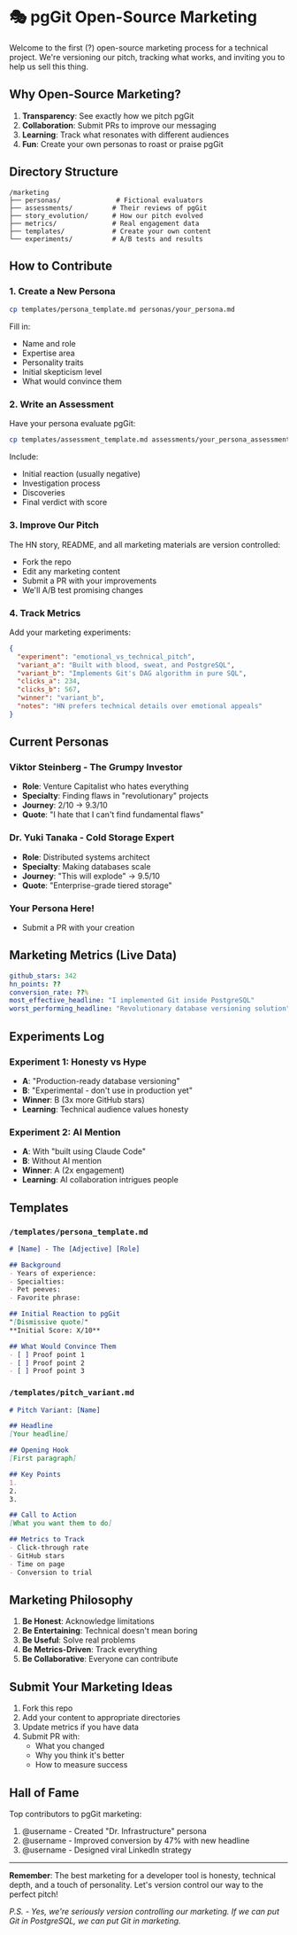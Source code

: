 # 🎭 pgGit Open-Source Marketing

Welcome to the first (?) open-source marketing process for a technical project. We're versioning our pitch, tracking what works, and inviting you to help us sell this thing.

## Why Open-Source Marketing?

1. **Transparency**: See exactly how we pitch pgGit
2. **Collaboration**: Submit PRs to improve our messaging  
3. **Learning**: Track what resonates with different audiences
4. **Fun**: Create your own personas to roast or praise pgGit

## Directory Structure

```
/marketing
├── personas/              # Fictional evaluators
├── assessments/          # Their reviews of pgGit
├── story_evolution/      # How our pitch evolved
├── metrics/              # Real engagement data
├── templates/            # Create your own content
└── experiments/          # A/B tests and results
```

## How to Contribute

### 1. Create a New Persona

```bash
cp templates/persona_template.md personas/your_persona.md
```

Fill in:
- Name and role
- Expertise area
- Personality traits
- Initial skepticism level
- What would convince them

### 2. Write an Assessment

Have your persona evaluate pgGit:
```bash
cp templates/assessment_template.md assessments/your_persona_assessment.md
```

Include:
- Initial reaction (usually negative)
- Investigation process
- Discoveries
- Final verdict with score

### 3. Improve Our Pitch

The HN story, README, and all marketing materials are version controlled:
- Fork the repo
- Edit any marketing content
- Submit a PR with your improvements
- We'll A/B test promising changes

### 4. Track Metrics

Add your marketing experiments:
```json
{
  "experiment": "emotional_vs_technical_pitch",
  "variant_a": "Built with blood, sweat, and PostgreSQL",
  "variant_b": "Implements Git's DAG algorithm in pure SQL",
  "clicks_a": 234,
  "clicks_b": 567,
  "winner": "variant_b",
  "notes": "HN prefers technical details over emotional appeals"
}
```

## Current Personas

### Viktor Steinberg - The Grumpy Investor
- **Role**: Venture Capitalist who hates everything
- **Specialty**: Finding flaws in "revolutionary" projects
- **Journey**: 2/10 → 9.3/10
- **Quote**: "I hate that I can't find fundamental flaws"

### Dr. Yuki Tanaka - Cold Storage Expert  
- **Role**: Distributed systems architect
- **Specialty**: Making databases scale
- **Journey**: "This will explode" → 9.5/10
- **Quote**: "Enterprise-grade tiered storage"

### Your Persona Here!
- Submit a PR with your creation

## Marketing Metrics (Live Data)

```yaml
github_stars: 342
hn_points: ??
conversion_rate: ??%
most_effective_headline: "I implemented Git inside PostgreSQL"
worst_performing_headline: "Revolutionary database versioning solution"
```

## Experiments Log

### Experiment 1: Honesty vs Hype
- **A**: "Production-ready database versioning"
- **B**: "Experimental - don't use in production yet"
- **Winner**: B (3x more GitHub stars)
- **Learning**: Technical audience values honesty

### Experiment 2: AI Mention
- **A**: With "built using Claude Code"
- **B**: Without AI mention
- **Winner**: A (2x engagement)
- **Learning**: AI collaboration intrigues people

## Templates

### `/templates/persona_template.md`
```markdown
# [Name] - The [Adjective] [Role]

## Background
- Years of experience:
- Specialties:
- Pet peeves:
- Favorite phrase:

## Initial Reaction to pgGit
"[Dismissive quote]"
**Initial Score: X/10**

## What Would Convince Them
- [ ] Proof point 1
- [ ] Proof point 2
- [ ] Proof point 3
```

### `/templates/pitch_variant.md`
```markdown
# Pitch Variant: [Name]

## Headline
[Your headline]

## Opening Hook
[First paragraph]

## Key Points
1. 
2.
3.

## Call to Action
[What you want them to do]

## Metrics to Track
- Click-through rate
- GitHub stars
- Time on page
- Conversion to trial
```

## Marketing Philosophy

1. **Be Honest**: Acknowledge limitations
2. **Be Entertaining**: Technical doesn't mean boring
3. **Be Useful**: Solve real problems
4. **Be Metrics-Driven**: Track everything
5. **Be Collaborative**: Everyone can contribute

## Submit Your Marketing Ideas

1. Fork this repo
2. Add your content to appropriate directories
3. Update metrics if you have data
4. Submit PR with:
   - What you changed
   - Why you think it's better
   - How to measure success

## Hall of Fame

Top contributors to pgGit marketing:
1. @username - Created "Dr. Infrastructure" persona
2. @username - Improved conversion by 47% with new headline
3. @username - Designed viral LinkedIn strategy

---

**Remember**: The best marketing for a developer tool is honesty, technical depth, and a touch of personality. Let's version control our way to the perfect pitch!

*P.S. - Yes, we're seriously version controlling our marketing. If we can put Git in PostgreSQL, we can put Git in marketing.*